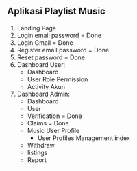 ## Aplikasi Playlist Music
1. Landing Page
2. Login email password = Done
3. Login Gmail = Done
4. Register email password = Done
5. Reset password = Done
6. Dashboard User:
    - Dashboard
    - User Role Permission
    - Activity Akun
7. Dashboard Admin:
    - Dashboard
    - User
    - Verification = Done
    - Claims = Done
    - Music User Profile
        - User Profiles Management index 
    - Withdraw
    - listings
    - Report